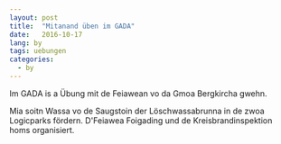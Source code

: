 ```yaml
---
layout: post
title:  "Mitanand üben im GADA"
date:   2016-10-17
lang: by
tags: uebungen
categories:
  - by
---
```

Im GADA is a Übung mit de Feiawean vo da Gmoa Bergkircha gwehn.

Mia soitn Wassa vo de Saugstoin der Löschwassabrunna in de zwoa Logicparks fördern. D'Feiawea Foigading und de Kreisbrandinspektion homs organisiert.
